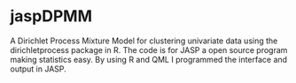 # jaspDPMM

A Dirichlet Process Mixture Model for clustering univariate data using the dirichletprocess package in R.
The code is for JASP a open source program making statistics easy. By using R and QML I programmed the interface and output in JASP.
